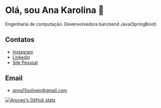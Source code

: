 # Olá, sou Ana Karolina 👋

Engenharia de computação.
Devenvolvedora banckend Java(SpringBoot)


## Contatos

 - [Instagram](https://awesomeopensource.com/project/elangosundar/awesome-README-templates)
 - [Linkedin](https://www.linkedin.com/in/karolina104016/)
 - [Site Pessoal](https://ana-karolina.netlify.app/)

## Email
- anna15soliveir@gmail.com

[![Anurag's GitHub stats](https://github-readme-stats.vercel.app/api?username=santoskarolina&show_icons=true)](https://github.com/anuraghazra/github-readme-stats)



  

